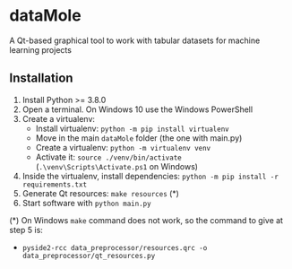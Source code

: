 # dataMole

A Qt-based graphical tool to work with tabular datasets for machine learning projects

## Installation

1. Install Python >= 3.8.0
2. Open a terminal. On Windows 10 use the Windows PowerShell
3. Create a virtualenv:
    - Install virtualenv: `python -m pip install virtualenv`
    - Move in the main `dataMole` folder (the one with main.py)
    - Create a virtualenv: `python -m virtualenv venv`
    - Activate it: `source ./venv/bin/activate` (`.\venv\Scripts\Activate.ps1` on Windows)
4. Inside the virtualenv, install dependencies: `python -m pip install -r requirements.txt`
5. Generate Qt resources: `make resources` (*)
6. Start software with `python main.py`


(*) On Windows `make` command does not work, so the command to give at step 5 is: 

- `pyside2-rcc data_preprocessor/resources.qrc -o data_preprocessor/qt_resources.py`
